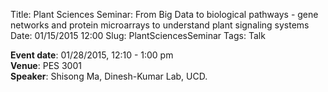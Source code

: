 Title: Plant Sciences Seminar: From Big Data to biological pathways - gene networks and protein microarrays to understand plant signaling systems
Date: 01/15/2015  12:00 
Slug: PlantSciencesSeminar
Tags: Talk

**Event date**: 01/28/2015, 12:10 - 1:00 pm   
**Venue**: PES 3001   
**Speaker**: Shisong Ma, Dinesh-Kumar Lab, UCD.   
